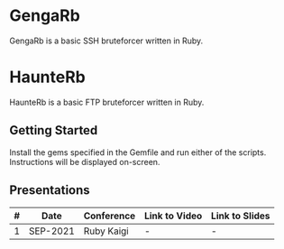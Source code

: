 # GengaRb

GengaRb is a basic SSH bruteforcer written in Ruby.

# HaunteRb

HaunteRb is a basic FTP bruteforcer written in Ruby.

## Getting Started

Install the gems specified in the Gemfile and run either of the scripts. Instructions will be displayed on-screen.

## Presentations
|#| Date | Conference |  Link to Video | Link to Slides |
|---|---|---|---|---|
|1|SEP-2021|Ruby Kaigi| - | - |
